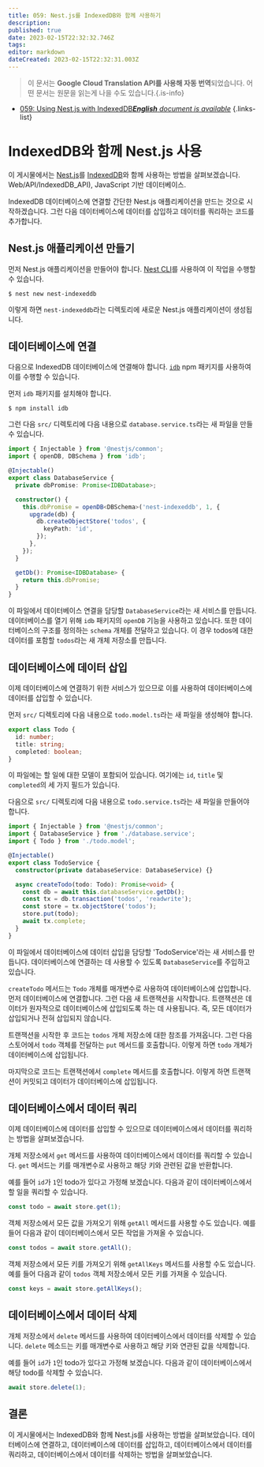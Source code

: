 ```yaml
---
title: 059: Nest.js를 IndexedDB와 함께 사용하기
description: 
published: true
date: 2023-02-15T22:32:32.746Z
tags: 
editor: markdown
dateCreated: 2023-02-15T22:32:31.003Z
---
```


> 이 문서는 **Google Cloud Translation API를 사용해 자동 번역**되었습니다.
어떤 문서는 원문을 읽는게 나을 수도 있습니다.{.is-info}



- [059: Using Nest.js with IndexedDB***English** document is available*](/en/Knowledge-base/Nest-js/Learning/059-using-nest-js-with-indexeddb)
{.links-list}


# IndexedDB와 함께 Nest.js 사용

이 게시물에서는 [Nest.js](https://nestjs.com/)를 [IndexedDB](https://developer.mozilla.org/en-US/docs/)와 함께 사용하는 방법을 살펴보겠습니다. Web/API/IndexedDB_API), JavaScript 기반 데이터베이스.

IndexedDB 데이터베이스에 연결할 간단한 Nest.js 애플리케이션을 만드는 것으로 시작하겠습니다. 그런 다음 데이터베이스에 데이터를 삽입하고 데이터를 쿼리하는 코드를 추가합니다.

## Nest.js 애플리케이션 만들기

먼저 Nest.js 애플리케이션을 만들어야 합니다. [Nest CLI](https://docs.nestjs.com/cli/overview)를 사용하여 이 작업을 수행할 수 있습니다.

```
$ nest new nest-indexeddb
```

이렇게 하면 `nest-indexeddb`라는 디렉토리에 새로운 Nest.js 애플리케이션이 생성됩니다.

## 데이터베이스에 연결

다음으로 IndexedDB 데이터베이스에 연결해야 합니다. [`idb`](https://www.npmjs.com/package/idb) npm 패키지를 사용하여 이를 수행할 수 있습니다.

먼저 `idb` 패키지를 설치해야 합니다.

```
$ npm install idb
```

그런 다음 `src/` 디렉토리에 다음 내용으로 `database.service.ts`라는 새 파일을 만들 수 있습니다.

```typescript
import { Injectable } from '@nestjs/common';
import { openDB, DBSchema } from 'idb';

@Injectable()
export class DatabaseService {
  private dbPromise: Promise<IDBDatabase>;

  constructor() {
    this.dbPromise = openDB<DBSchema>('nest-indexeddb', 1, {
      upgrade(db) {
        db.createObjectStore('todos', {
          keyPath: 'id',
        });
      },
    });
  }

  getDb(): Promise<IDBDatabase> {
    return this.dbPromise;
  }
}
```

이 파일에서 데이터베이스 연결을 담당할 `DatabaseService`라는 새 서비스를 만듭니다. 데이터베이스를 열기 위해 `idb` 패키지의 `openDB` 기능을 사용하고 있습니다. 또한 데이터베이스의 구조를 정의하는 `schema` 개체를 전달하고 있습니다. 이 경우 todos에 대한 데이터를 포함할 `todos`라는 새 개체 저장소를 만듭니다.

## 데이터베이스에 데이터 삽입

이제 데이터베이스에 연결하기 위한 서비스가 있으므로 이를 사용하여 데이터베이스에 데이터를 삽입할 수 있습니다.

먼저 `src/` 디렉토리에 다음 내용으로 `todo.model.ts`라는 새 파일을 생성해야 합니다.

```typescript
export class Todo {
  id: number;
  title: string;
  completed: boolean;
}
```

이 파일에는 할 일에 대한 모델이 포함되어 있습니다. 여기에는 `id`, `title` 및 `completed`의 세 가지 필드가 있습니다.

다음으로 `src/` 디렉토리에 다음 내용으로 `todo.service.ts`라는 새 파일을 만들어야 합니다.

```typescript
import { Injectable } from '@nestjs/common';
import { DatabaseService } from './database.service';
import { Todo } from './todo.model';

@Injectable()
export class TodoService {
  constructor(private databaseService: DatabaseService) {}

  async createTodo(todo: Todo): Promise<void> {
    const db = await this.databaseService.getDb();
    const tx = db.transaction('todos', 'readwrite');
    const store = tx.objectStore('todos');
    store.put(todo);
    await tx.complete;
  }
}
```

이 파일에서 데이터베이스에 데이터 삽입을 담당할 'TodoService'라는 새 서비스를 만듭니다. 데이터베이스에 연결하는 데 사용할 수 있도록 `DatabaseService`를 주입하고 있습니다.

`createTodo` 메서드는 `Todo` 개체를 매개변수로 사용하여 데이터베이스에 삽입합니다. 먼저 데이터베이스에 연결합니다. 그런 다음 새 트랜잭션을 시작합니다. 트랜잭션은 데이터가 원자적으로 데이터베이스에 삽입되도록 하는 데 사용됩니다. 즉, 모든 데이터가 삽입되거나 전혀 삽입되지 않습니다.

트랜잭션을 시작한 후 코드는 `todos` 개체 저장소에 대한 참조를 가져옵니다. 그런 다음 스토어에서 `todo` 객체를 전달하는 `put` 메서드를 호출합니다. 이렇게 하면 `todo` 개체가 데이터베이스에 삽입됩니다.

마지막으로 코드는 트랜잭션에서 `complete` 메서드를 호출합니다. 이렇게 하면 트랜잭션이 커밋되고 데이터가 데이터베이스에 삽입됩니다.

## 데이터베이스에서 데이터 쿼리

이제 데이터베이스에 데이터를 삽입할 수 있으므로 데이터베이스에서 데이터를 쿼리하는 방법을 살펴보겠습니다.

개체 저장소에서 `get` 메서드를 사용하여 데이터베이스에서 데이터를 쿼리할 수 있습니다. `get` 메서드는 키를 매개변수로 사용하고 해당 키와 관련된 값을 반환합니다.

예를 들어 `id`가 `1`인 todo가 있다고 가정해 보겠습니다. 다음과 같이 데이터베이스에서 할 일을 쿼리할 수 있습니다.

```typescript
const todo = await store.get(1);
```

객체 저장소에서 모든 값을 가져오기 위해 `getAll` 메서드를 사용할 수도 있습니다. 예를 들어 다음과 같이 데이터베이스에서 모든 작업을 가져올 수 있습니다.

```typescript
const todos = await store.getAll();
```

객체 저장소에서 모든 키를 가져오기 위해 `getAllKeys` 메서드를 사용할 수도 있습니다. 예를 들어 다음과 같이 `todos` 객체 저장소에서 모든 키를 가져올 수 있습니다.

```typescript
const keys = await store.getAllKeys();
```

## 데이터베이스에서 데이터 삭제

개체 저장소에서 `delete` 메서드를 사용하여 데이터베이스에서 데이터를 삭제할 수 있습니다. `delete` 메소드는 키를 매개변수로 사용하고 해당 키와 연관된 값을 삭제합니다.

예를 들어 `id`가 `1`인 todo가 있다고 가정해 보겠습니다. 다음과 같이 데이터베이스에서 해당 todo를 삭제할 수 있습니다.

```typescript
await store.delete(1);
```

## 결론

이 게시물에서는 IndexedDB와 함께 Nest.js를 사용하는 방법을 살펴보았습니다. 데이터베이스에 연결하고, 데이터베이스에 데이터를 삽입하고, 데이터베이스에서 데이터를 쿼리하고, 데이터베이스에서 데이터를 삭제하는 방법을 살펴보았습니다.